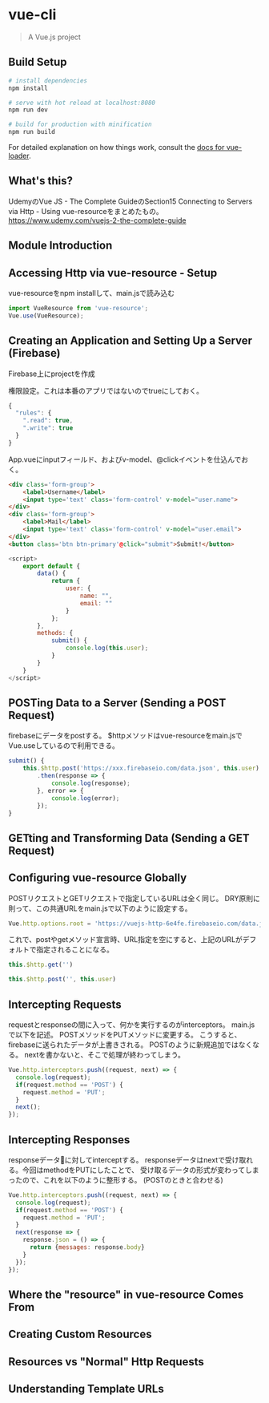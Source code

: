 # vue-cli

> A Vue.js project

## Build Setup

``` bash
# install dependencies
npm install

# serve with hot reload at localhost:8080
npm run dev

# build for production with minification
npm run build
```

For detailed explanation on how things work, consult the [docs for vue-loader](http://vuejs.github.io/vue-loader).


## What's this?

UdemyのVue JS - The Complete GuideのSection15 Connecting to Servers via Http - Using vue-resourceをまとめたもの。 https://www.udemy.com/vuejs-2-the-complete-guide

## Module Introduction

## Accessing Http via vue-resource - Setup

vue-resourceをnpm installして、main.jsで読み込む

```javascript
import VueResource from 'vue-resource';
Vue.use(VueResource);
```

## Creating an Application and Setting Up a Server (Firebase)

Firebase上にprojectを作成

権限設定。これは本番のアプリではないのでtrueにしておく。

```javascript
{
  "rules": {
    ".read": true,
    ".write": true
  }
}
```

App.vueにinputフィールド、およびv-model、@clickイベントを仕込んでおく。

```html
<div class='form-group'>
    <label>Username</label>
    <input type='text' class='form-control' v-model="user.name">
</div>
<div class='form-group'>
    <label>Mail</label>
    <input type='text' class='form-control' v-model="user.email">
</div>
<button class='btn btn-primary'@click="submit">Submit!</button>
```
```javascript
<script>
    export default {
        data() {
            return {
                user: {
                    name: "",
                    email: ""
                }
            };
        },
        methods: {
            submit() {
                console.log(this.user);
            }
        }
    }
</script>
```

## POSTing Data to a Server (Sending a POST Request)

firebaseにデータをpostする。
$httpメソッドはvue-resourceをmain.jsでVue.useしているので利用できる。

```javascript
submit() {
    this.$http.post('https://xxx.firebaseio.com/data.json', this.user)
        .then(response => {
            console.log(response);
        }, error => {
            console.log(error);
        });
}
```

## GETting and Transforming Data (Sending a GET Request)

## Configuring vue-resource Globally

POSTリクエストとGETリクエストで指定しているURLは全く同じ。
DRY原則に則って、この共通URLをmain.jsで以下のように設定する。

```javascript
Vue.http.options.root = 'https://vuejs-http-6e4fe.firebaseio.com/data.json';
```

これで、postやgetメソッド宣言時、URL指定を空にすると、上記のURLがデフォルトで指定されることになる。

```javascript
this.$http.get('')
```

```javascript
this.$http.post('', this.user)
```

## Intercepting Requests

requestとresponseの間に入って、何かを実行するのがinterceptors。
main.jsで以下を記述。
POSTメソッドをPUTメソッドに変更する。
こうすると、firebaseに送られたデータが上書きされる。
POSTのように新規追加ではなくなる。
nextを書かないと、そこで処理が終わってしまう。

```javascript
Vue.http.interceptors.push((request, next) => {
  console.log(request);
  if(request.method == 'POST') {
    request.method = 'PUT';
  }
  next();
});
```

## Intercepting Responses

responseデータに対してinterceptする。
responseデータはnextで受け取れる。今回はmethodをPUTにしたことで、
受け取るデータの形式が変わってしまったので、これを以下のように整形する。
(POSTのときと合わせる)

```javascript
Vue.http.interceptors.push((request, next) => {
  console.log(request);
  if(request.method == 'POST') {
    request.method = 'PUT';
  }
  next(response => {
    response.json = () => {
      return {messages: response.body}
    }
  });
});
```

## Where the "resource" in vue-resource Comes From

## Creating Custom Resources

## Resources vs "Normal" Http Requests

## Understanding Template URLs

